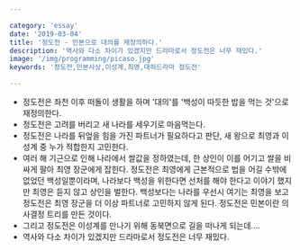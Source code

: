 ```yaml
---

category: 'essay'
date: '2019-03-04'
title: '정도전 - 민본으로 대의를 재정의하다.'
description: '역사와 다소 차이가 있겠지만 드라마로서 정도전은 너무 재밌다.'
image: '/img/programming/picaso.jpg'
keywords: '정도전,민본사상,이성계,최영,대하드라마 정도전'

---
```


- 정도전은 좌천 이후 떠돌이 생활을 하며 '대의'를 '백성이 따듯한 밥을 먹는 것'으로 재정의한다.
- 정도전은 고려를 버리고 새 나라를 세우기로 마음먹는다.
- 정도전은 나라를 뒤엎을 힘을 가진 파트너가 필요하다고 판단, 새 왕으로 최영과 이성계 중 누가 적합한지 고민한다.
- 여러 해 기근으로 인해 나라에서 쌀값을 정하였는데, 한 상인이 이를 어기고 쌀을 비싸게 팔아 최영 장군에게 잡힌다. 정도전은 최영에게 근본적으로 법을 어길 수밖에 없었던 백성일뿐이라며, 나라보다 백성을 위한다면 선처를 해야 한다고 이야기 했지만 최영은 듣지 않고 상인을 벌한다. 백성보다는 나라를 우선시 여기는 최영을 보고 정도전은 최영 장군을 더 이상 파트너로 고민하지 않게 된다. 정도전은 민본이란 의사결정 트리를 만든 것이다.
- 그리고 정도전은 이성계를 만나기 위해 동북면으로 길을 떠나게 되는데....
- 역사와 다소 차이가 있겠지만 드라마로서 정도전은 너무 재밌다.